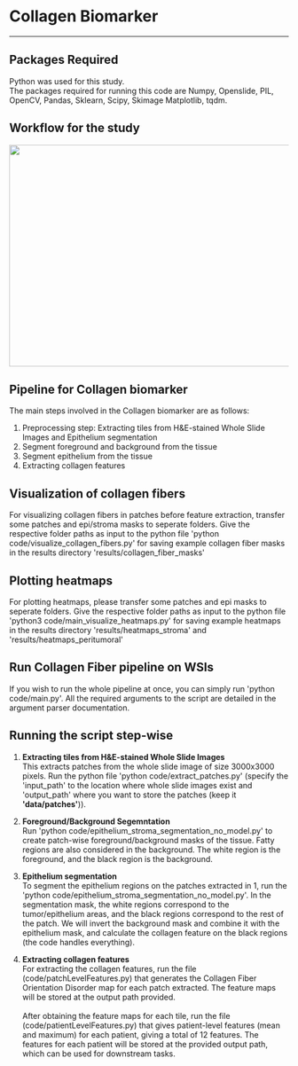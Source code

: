 # Collagen Biomarker

---

## Packages Required
Python was used for this study.<br>
The packages required for running this code are Numpy, Openslide, PIL, OpenCV, Pandas, Sklearn, Scipy, Skimage Matplotlib, tqdm.<br>


## Workflow for the study

<img src="example/workflow.png" width="600" height="400">


## Pipeline for Collagen biomarker
The main steps involved in the Collagen biomarker are as follows:
1. Preprocessing step: Extracting tiles from H&E-stained Whole Slide Images and Epithelium segmentation
2. Segment foreground and background from the tissue
3. Segment epithelium from the tissue
4. Extracting collagen features

## Visualization of collagen fibers
For visualizing collagen fibers in patches before feature extraction, transfer some patches and epi/stroma masks to seperate folders. Give the respective folder paths as input to the python file 'python code/visualize_collagen_fibers.py' for saving example collagen fiber masks in the results directory 'results/collagen_fiber_masks'

## Plotting heatmaps
For plotting heatmaps, please transfer some patches and epi masks to seperate folders. Give the respective folder paths as input to the python file 'python3 code/main_visualize_heatmaps.py' for saving example heatmaps in the results directory 'results/heatmaps_stroma' and 'results/heatmaps_peritumoral'

## Run Collagen Fiber pipeline on WSIs
If you wish to run the whole pipeline at once, you can simply run 'python code/main.py'. All the required arguments to the script are detailed in the argument parser documentation.

## Running the script step-wise
1. <b>Extracting tiles from H&E-stained Whole Slide Images</b><br>
This extracts patches from the whole slide image of size 3000x3000 pixels. Run the python file 'python code/extract_patches.py' (specify the 'input_path' to the location where whole slide images exist and 'output_path' where you want to store the patches (keep it <b>'data/patches'</b>)).<br>

2. <b>Foreground/Background Segemntation</b><br>
Run 'python code/epithelium_stroma_segmentation_no_model.py' to create patch-wise foreground/background masks of the tissue. Fatty regions are also considered in the background.
The white region is the foreground, and the black region is the background.

3. <b>Epithelium segmentation</b><br>
To segment the epithelium regions on the patches extracted in 1, run the 'python code/epithelium_stroma_segmentation_no_model.py'.
In the segmentation mask, the white regions correspond to the tumor/epithelium areas, and the black regions correspond to the rest of the patch. We will invert the background mask and combine it with the epithelium mask, and calculate the collagen feature on the black regions (the code handles everything).

4. <b>Extracting collagen features</b><br>
For extracting the collagen features, run the file (code/patchLevelFeatures.py) that generates the Collagen Fiber Orientation Disorder map for each patch extracted. The feature maps will be stored at the output path provided.
<br><br>
After obtaining the feature maps for each tile, run the file (code/patientLevelFeatures.py) that gives patient-level features (mean and maximum) for each patient, giving a total of 12 features. The features for each patient will be stored at the provided output path, which can be used for downstream tasks.<br><br>

<!-- ## Survival analysis
Using the extracted features, use the notebook 'survival_analysis.ipynb' for an example demo for running the survival analysis pipeline.


## License and Usage
Madabhushi Lab - This code is made available under Apache 2.0 with Commons Clause License and is available for non-commercial academic purposes. -->
